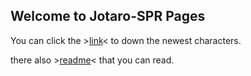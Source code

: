 ## Welcome to Jotaro-SPR Pages

You can click the >[link](https://github.com/Mmohet/Mmohet.github.io/edit/main/README.md)< to down the newest characters.

there also >[readme](https://github.com/Mmohet/Mmohet.github.io/blob/character-and-Readme/Characters%20and%20Readme/Readme.txt)< that you can read.
